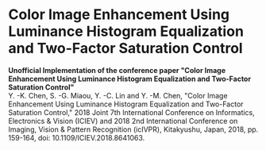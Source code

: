 # Color Image Enhancement Using Luminance Histogram Equalization and Two-Factor Saturation Control
**Unofficial Implementation of the conference paper "Color Image Enhancement Using Luminance Histogram Equalization and Two-Factor Saturation Control"**  
Y. -K. Chen, S. -G. Miaou, Y. -C. Lin and Y. -M. Chen, "Color Image Enhancement Using Luminance Histogram Equalization and Two-Factor Saturation Control," 2018 Joint 7th International Conference on Informatics, Electronics & Vision (ICIEV) and 2018 2nd International Conference on Imaging, Vision & Pattern Recognition (icIVPR), Kitakyushu, Japan, 2018, pp. 159-164, doi: 10.1109/ICIEV.2018.8641063.
